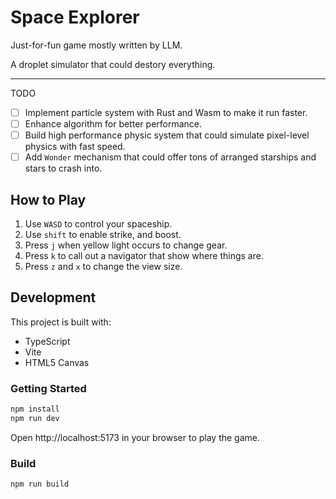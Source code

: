 # Space Explorer

Just-for-fun game mostly written by LLM.

A droplet simulator that could destory everything.

---

TODO

- [ ] Implement particle system with Rust and Wasm to make it run faster.
- [ ] Enhance algorithm for better performance.
- [ ] Build high performance physic system that could simulate pixel-level physics with fast speed.
- [ ] Add `Wonder` mechanism that could offer tons of arranged starships and stars to crash into.

## How to Play

1. Use `WASD` to control your spaceship.
2. Use `shift` to enable strike, and boost.
3. Press `j` when yellow light occurs to change gear.
4. Press `k` to call out a navigator that show where things are.
5. Press `z` and `x` to change the view size.

## Development

This project is built with:
- TypeScript
- Vite
- HTML5 Canvas

### Getting Started

```bash
npm install
npm run dev
```

Open http://localhost:5173 in your browser to play the game.

### Build

```bash
npm run build
```
